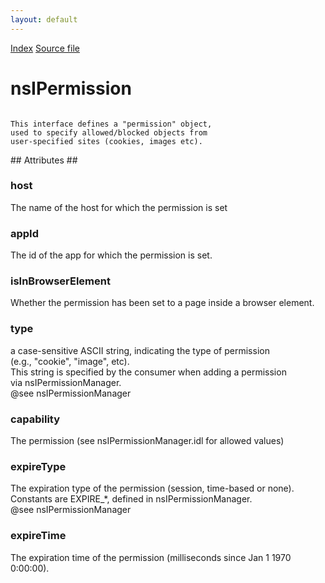 ```yaml
---
layout: default
---
```

<div id='links'><a href="../index.html">Index</a>
<a href="http://dxr.mozilla.org/mozilla-central/source/netwerk/base/public/nsIPermission.idl">Source file</a>
</div>

# nsIPermission #
<code>  
This interface defines a "permission" object,  
used to specify allowed/blocked objects from  
user-specified sites (cookies, images etc).  
  
</code>
## Attributes ##

### host ###
  
The name of the host for which the permission is set  
  

### appId ###
  
The id of the app for which the permission is set.  
  

### isInBrowserElement ###
  
Whether the permission has been set to a page inside a browser element.  
  

### type ###
  
a case-sensitive ASCII string, indicating the type of permission  
(e.g., "cookie", "image", etc).  
This string is specified by the consumer when adding a permission   
via nsIPermissionManager.  
@see nsIPermissionManager  
  

### capability ###
  
The permission (see nsIPermissionManager.idl for allowed values)  
  

### expireType ###
  
The expiration type of the permission (session, time-based or none).  
Constants are EXPIRE_*, defined in nsIPermissionManager.  
@see nsIPermissionManager  
  

### expireTime ###
  
The expiration time of the permission (milliseconds since Jan 1 1970  
0:00:00).  
  
